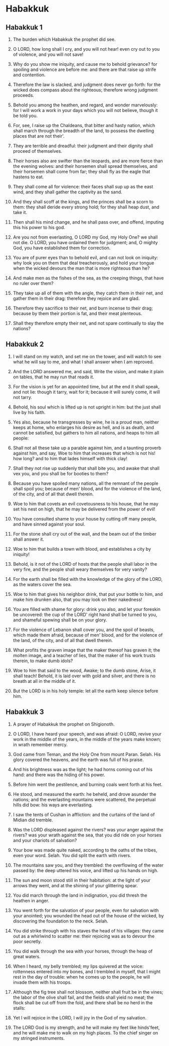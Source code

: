 # Habakkuk

## Habakkuk 1

1. The burden which Habakkuk the prophet did see.

2. O LORD, how long shall I cry, and you will not hear! even cry out to you of violence, and you will not save!

3. Why do you show me iniquity, and cause me to behold grievance? for spoiling and violence are before me: and there are that raise up strife and contention.

4. Therefore the law is slacked, and judgment does never go forth: for the wicked does compass about the righteous; therefore wrong judgment proceeds.

5. Behold you among the heathen, and regard, and wonder marvelously: for I will work a work in your days which you will not believe, though it be told you.

6. For, see, I raise up the Chaldeans, that bitter and hasty nation, which shall march through the breadth of the land, to possess the dwelling places that are not their'.

7. They are terrible and dreadful: their judgment and their dignity shall proceed of themselves.

8. Their horses also are swifter than the leopards, and are more fierce than the evening wolves: and their horsemen shall spread themselves, and their horsemen shall come from far; they shall fly as the eagle that hastens to eat.

9. They shall come all for violence: their faces shall sup up as the east wind, and they shall gather the captivity as the sand.

10. And they shall scoff at the kings, and the princes shall be a scorn to them: they shall deride every strong hold; for they shall heap dust, and take it.

11. Then shall his mind change, and he shall pass over, and offend, imputing this his power to his god.

12. Are you not from everlasting, O LORD my God, my Holy One? we shall not die. O LORD, you have ordained them for judgment; and, O mighty God, you have established them for correction.

13. You are of purer eyes than to behold evil, and can not look on iniquity: why look you on them that deal treacherously, and hold your tongue when the wicked devours the man that is more righteous than he?

14. And make men as the fishes of the sea, as the creeping things, that have no ruler over them?

15. They take up all of them with the angle, they catch them in their net, and gather them in their drag: therefore they rejoice and are glad.

16. Therefore they sacrifice to their net, and burn incense to their drag; because by them their portion is fat, and their meat plenteous.

17. Shall they therefore empty their net, and not spare continually to slay the nations?

## Habakkuk 2

1. I will stand on my watch, and set me on the tower, and will watch to see what he will say to me, and what I shall answer when I am reproved.

2. And the LORD answered me, and said, Write the vision, and make it plain on tables, that he may run that reads it.

3. For the vision is yet for an appointed time, but at the end it shall speak, and not lie: though it tarry, wait for it; because it will surely come, it will not tarry.

4. Behold, his soul which is lifted up is not upright in him: but the just shall live by his faith.

5. Yes also, because he transgresses by wine, he is a proud man, neither keeps at home, who enlarges his desire as hell, and is as death, and cannot be satisfied, but gathers to him all nations, and heaps to him all people:

6. Shall not all these take up a parable against him, and a taunting proverb against him, and say, Woe to him that increases that which is not his! how long? and to him that lades himself with thick clay!

7. Shall they not rise up suddenly that shall bite you, and awake that shall vex you, and you shall be for booties to them?

8. Because you have spoiled many nations, all the remnant of the people shall spoil you; because of men' blood, and for the violence of the land, of the city, and of all that dwell therein.

9. Woe to him that covets an evil covetousness to his house, that he may set his nest on high, that he may be delivered from the power of evil!

10. You have consulted shame to your house by cutting off many people, and have sinned against your soul.

11. For the stone shall cry out of the wall, and the beam out of the timber shall answer it.

12. Woe to him that builds a town with blood, and establishes a city by iniquity!

13. Behold, is it not of the LORD of hosts that the people shall labor in the very fire, and the people shall weary themselves for very vanity?

14. For the earth shall be filled with the knowledge of the glory of the LORD, as the waters cover the sea.

15. Woe to him that gives his neighbor drink, that put your bottle to him, and make him drunken also, that you may look on their nakedness!

16. You are filled with shame for glory: drink you also, and let your foreskin be uncovered: the cup of the LORD' right hand shall be turned to you, and shameful spewing shall be on your glory.

17. For the violence of Lebanon shall cover you, and the spoil of beasts, which made them afraid, because of men' blood, and for the violence of the land, of the city, and of all that dwell therein.

18. What profits the graven image that the maker thereof has graven it; the molten image, and a teacher of lies, that the maker of his work trusts therein, to make dumb idols?

19. Woe to him that said to the wood, Awake; to the dumb stone, Arise, it shall teach! Behold, it is laid over with gold and silver, and there is no breath at all in the middle of it.

20. But the LORD is in his holy temple: let all the earth keep silence before him.

## Habakkuk 3

1. A prayer of Habakkuk the prophet on Shigionoth.

2. O LORD, I have heard your speech, and was afraid: O LORD, revive your work in the middle of the years, in the middle of the years make known; in wrath remember mercy.

3. God came from Teman, and the Holy One from mount Paran. Selah. His glory covered the heavens, and the earth was full of his praise.

4. And his brightness was as the light; he had horns coming out of his hand: and there was the hiding of his power.

5. Before him went the pestilence, and burning coals went forth at his feet.

6. He stood, and measured the earth: he beheld, and drove asunder the nations; and the everlasting mountains were scattered, the perpetual hills did bow: his ways are everlasting.

7. I saw the tents of Cushan in affliction: and the curtains of the land of Midian did tremble.

8. Was the LORD displeased against the rivers? was your anger against the rivers? was your wrath against the sea, that you did ride on your horses and your chariots of salvation?

9. Your bow was made quite naked, according to the oaths of the tribes, even your word. Selah. You did split the earth with rivers.

10. The mountains saw you, and they trembled: the overflowing of the water passed by: the deep uttered his voice, and lifted up his hands on high.

11. The sun and moon stood still in their habitation: at the light of your arrows they went, and at the shining of your glittering spear.

12. You did march through the land in indignation, you did thresh the heathen in anger.

13. You went forth for the salvation of your people, even for salvation with your anointed; you wounded the head out of the house of the wicked, by discovering the foundation to the neck. Selah.

14. You did strike through with his staves the head of his villages: they came out as a whirlwind to scatter me: their rejoicing was as to devour the poor secretly.

15. You did walk through the sea with your horses, through the heap of great waters.

16. When I heard, my belly trembled; my lips quivered at the voice: rottenness entered into my bones, and I trembled in myself, that I might rest in the day of trouble: when he comes up to the people, he will invade them with his troops.

17. Although the fig tree shall not blossom, neither shall fruit be in the vines; the labor of the olive shall fail, and the fields shall yield no meat; the flock shall be cut off from the fold, and there shall be no herd in the stalls:

18. Yet I will rejoice in the LORD, I will joy in the God of my salvation.

19. The LORD God is my strength, and he will make my feet like hinds'feet, and he will make me to walk on my high places. To the chief singer on my stringed instruments.

